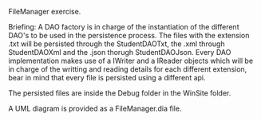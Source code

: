 FileManager exercise.

Briefing:
A DAO factory is in charge of the instantiation of the different DAO's to be used in the persistence process.
The files with the extension .txt will be persisted through the StudentDAOTxt, the .xml through StudentDAOXml and the .json thorugh StudentDAOJson.
Every DAO implementation makes use of a IWriter and a IReader objects which will be in charge of the writting and reading details for each different extension, bear
in mind that every file is persisted using a different api.

The persisted files are inside the Debug folder in the WinSite folder.

A UML diagram is provided as a FileManager.dia file.